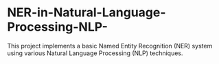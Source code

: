 # NER-in-Natural-Language-Processing-NLP-
This project implements a basic Named Entity Recognition (NER) system using various Natural Language Processing (NLP) techniques.
